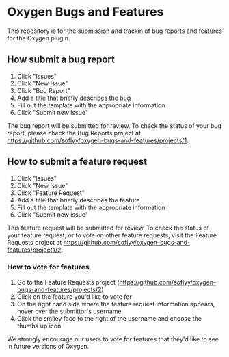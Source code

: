 # Oxygen Bugs and Features

This repository is for the submission and trackin of bug reports and features for the Oxygen plugin.

How submit a bug report
---

1. Click "Issues"
2. Click "New Issue"
3. Click "Bug Report"
4. Add a title that briefly describes the bug
5. Fill out the template with the appropriate information
6. Click "Submit new issue"

The bug report will be submitted for review. To check the status of your bug report, please check the Bug Reports project at https://github.com/soflyy/oxygen-bugs-and-features/projects/1.

How to submit a feature request
---

1. Click "Issues"
2. Click "New Issue"
3. Click "Feature Request"
4. Add a title that briefly describes the feature
5. Fill out the template with the appropriate information
6. Click "Submit new issue"

This feature request will be submitted for review. To check the status of your feature request, or to vote on other feature requests, visit the Feature Requests project at https://github.com/soflyy/oxygen-bugs-and-features/projects/2.

### How to vote for features

1. Go to the Feature Requests project (https://github.com/soflyy/oxygen-bugs-and-features/projects/2)
2. Click on the feature you'd like to vote for
3. On the right hand side where the feature request information appears, hover over the submittor's username
4. Click the smiley face to the right of the username and choose the thumbs up icon

We strongly encourage our users to vote for features that they'd like to see in future versions of Oxygen.
